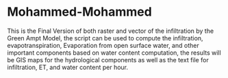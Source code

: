 # Mohammed-Mohammed
This is the Final Version of both raster and vector of the infiltration by the Green Ampt Model, the script can be used to compute the infiltration, evapotranspiration, Evaporation from open surface water, and other important components based on water content computation, the results will be GIS maps for the hydrological components as well as the text file for infiltration, ET, and water content per hour.
